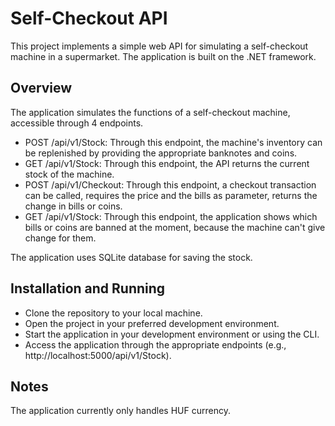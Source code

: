 # Self-Checkout API

This project implements a simple web API for simulating a self-checkout machine in a supermarket. The application is built on the .NET framework.

## Overview

The application simulates the functions of a self-checkout machine, accessible through 4 endpoints.

- POST /api/v1/Stock: Through this endpoint, the machine's inventory can be replenished by providing the appropriate banknotes and coins.
- GET /api/v1/Stock: Through this endpoint, the API returns the current stock of the machine.
- POST /api/v1/Checkout: Through this endpoint, a checkout transaction can be called, requires the price and the bills as parameter, returns the change in bills or coins.
- GET /api/v1/Stock: Through this endpoint, the application shows which bills or coins are banned at the moment, because the machine can't give change for them.

The application uses SQLite database for saving the stock.

## Installation and Running

- Clone the repository to your local machine.
- Open the project in your preferred development environment.
- Start the application in your development environment or using the CLI.
- Access the application through the appropriate endpoints (e.g., http://localhost:5000/api/v1/Stock).
  
## Notes

The application currently only handles HUF currency.
